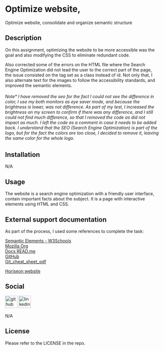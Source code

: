 # Optimize website,
Optimize website, consolidate and organize semantic structure



## Description

On this assignment, optimizing the website to be more accessible was the goal and also modifying the CSS to eliminate redundant code.

Also corrected some of the errors on the HTML file where the Search Engine Optimization did not lead the user to the correct part of the page, the issue consisted on the tag set as a class instead of id. Not only that, I also alternate text for the images to follow the accessibility standards, and improved the semantic elements.

###### Note* I have removed the <span class="seo">seo</span> for the fact I could not see the difference in color, I use my both monitors as eye saver mode, and because the brightness is lower, was not difference. As part of my test, I increased the brightness on my screen to confirm if there was any difference, and I still could not find much difference, so that I removed the code as did not impact as much. I left the code as  a comment in case it needs to be added back. I understand that the SEO (Search Engine Optimization) is part of the logo, but for the fact the colors are too close, I decided to remove it, leaving the same color for the whole logo.


## Installation

N/A

## Usage

The website is a search engine optimization with a friendly user interface, contain important facts about the subject. It is a page with interactive elements using HTML and CSS.

## External support documentation

As part of the process, I used some references to complete the task:

<a href="https://www.w3schools.com/html/html5_semantic_elements.asp" target="_blank">Semantic Elements - W3Schools</a><br />
<a href="https://developer.mozilla.org/en-US/docs/Web/HTML/Element" target="_blank">Mozilla Org</a><br />
<a href="https://docs.readme.com/docs/linking-to-pages" target="_blank">Docs READ.me</a><br />
[GitHub](https://pages.github.com/)<br />
[Git_cheat_sheet_pdf](https://education.github.com/git-cheat-sheet-education.pdf)<br />

[Horiseon website](https://luizborges146.github.io/first-homework/)


## Social

[<img src='https://cdn.jsdelivr.net/npm/simple-icons@3.0.1/icons/github.svg' alt='github' height='40'>](https://github.com/luizborges146)  [<img src='https://cdn.jsdelivr.net/npm/simple-icons@3.0.1/icons/linkedin.svg' alt='linkedin' height='40'>](https://www.linkedin.com/in/https://www.linkedin.com/in/luiz-borges-2377b7142//)


N/A

## License

Please refer to the LICENSE in the repo.
